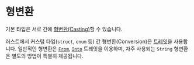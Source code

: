 # 형변환

기본 타입은 서로 간에 [형변환(Casting)][casting]할 수 있습니다.

러스트에서 커스텀 타입(`struct`, `enum` 등) 간
형변환(Conversion)은 [트레잇][traits]을 사용합니다.
일반적인 형변환은 [`From`], [`Into`] 트레잇을 이용하며,
자주 사용되는 `String` 형변환은 별도의 방법이
특별히 제공됩니다.

[casting]: types/cast.md
[traits]: trait.md
[`From`]: https://doc.rust-lang.org/std/convert/trait.From.html
[`Into`]: https://doc.rust-lang.org/std/convert/trait.Into.html
